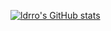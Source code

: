 [![ldrro's GitHub stats](https://github-readme-stats.vercel.app/api?username=ldrro&count_private=true&show_icons=true&theme=graywhite)](https://github.com/anuraghazra/github-readme-stats)
